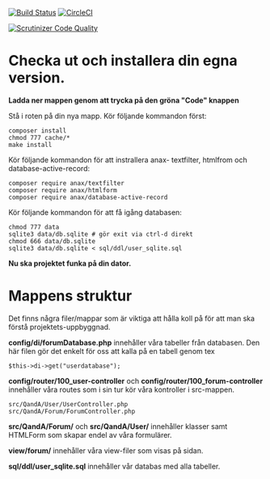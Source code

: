 [![Build Status](https://travis-ci.com/SandraJinnevall/projekt-ramverk1.svg?branch=main)](https://travis-ci.com/SandraJinnevall/projekt-ramverk1)
[![CircleCI](https://circleci.com/gh/SandraJinnevall/projekt-ramverk1.svg?style=svg)](https://app.circleci.com/pipelines/github/SandraJinnevall/projekt-ramverk1)

[![Scrutinizer Code Quality](https://scrutinizer-ci.com/g/SandraJinnevall/projekt-ramverk1/badges/quality-score.png?b=main)](https://scrutinizer-ci.com/g/SandraJinnevall/projekt-ramverk1/?branch=main)

Checka ut och installera din egna version.
===================================

**Ladda ner mappen genom att trycka på den gröna "Code" knappen**

Stå i roten på din nya mapp. 
Kör följande kommandon först:

    composer install
    chmod 777 cache/*
    make install

Kör följande kommandon för att instrallera anax- textfilter, htmlfrom och database-active-record:

    composer require anax/textfilter
    composer require anax/htmlform
    composer require anax/database-active-record
    
Kör följande kommandon för att få igång databasen:

    chmod 777 data
    sqlite3 data/db.sqlite # gör exit via ctrl-d direkt
    chmod 666 data/db.sqlite
    sqlite3 data/db.sqlite < sql/ddl/user_sqlite.sql

**Nu ska projektet funka på din dator.**

Mappens struktur
===================================

Det finns några filer/mappar som är viktiga att hålla koll på för att man ska förstå projektets-uppbyggnad.

**config/di/forumDatabase.php** innehåller våra tabeller från databasen. Den här filen gör det enkelt för oss att kalla på en tabell genom tex 

    $this->di->get("userdatabase");

**config/router/100_user-controller** och **config/router/100_forum-controller** innehåller våra routes som i sin tur kör våra kontroller i src-mappen.

    src/QandA/User/UserController.php
    src/QandA/Forum/ForumController.php

**src/QandA/Forum/** och **src/QandA/User/** innehåller klasser samt HTMLForm som skapar endel av våra formulärer. 

**view/forum/** innehåller våra view-filer som visas på sidan.

**sql/ddl/user_sqlite.sql** innehåller vår databas med alla tabeller.
